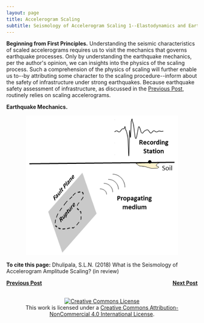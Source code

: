 ```yaml
---
layout: page
title: Accelerogram Scaling
subtitle: Seismology of Accelerogram Scaling 1--Elastodynamics and Earthquakes
---
```

  
**Beginning from First Principles.** Understanding the seismic characteristics of scaled accelerograms requires us to visit the mechanics that governs earthquake processes. Only by understanding the earthquake mechanics, per the author's opinion, we can insights into the physics of the scaling process. Such a comprehension of the physics of scaling will further enable us to--by attributing some character to the scaling procedure--inform about the safety of infrastructure under strong earthquakes. Because earthquake safety assessment of infrastructure, as discussed in the [Previous Post](https://somu15.github.io/Blogs/PBEE/Acc_Sca_1/), routinely relies on scaling accelerograms.  

**Earthquake Mechanics.**

<center><img src="/Blogs/PBEE/Figures/Schem_Easy2.png" width="400"></center>

**To cite this page:** Dhulipala, S.L.N. (2018) What is the Seismology of Accelerogram Amplitude Scaling? (in review)

<p style="text-align:left;">
<a href="https://somu15.github.io/Blogs/PBEE/Acc_Sca_1/"><b>Previous Post</b></a>
<span style="float:right;"><a href="https://somu15.github.io/Blogs/PBEE/Acc_Sca_3/"><b>Next Post</b></a></span>
</p>
<br>
<center><a rel="license" href="http://creativecommons.org/licenses/by-nc/4.0/"><img alt="Creative Commons License" style="border-width:0" src="https://i.creativecommons.org/l/by-nc/4.0/88x31.png" /></a><br />This work is licensed under a <a rel="license" href="http://creativecommons.org/licenses/by-nc/4.0/">Creative Commons Attribution-NonCommercial 4.0 International License</a>.</center>
